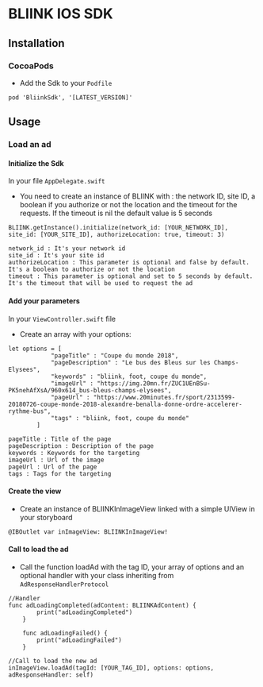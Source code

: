 # BLIINK IOS SDK

## Installation
### CocoaPods
- Add the Sdk to your ```Podfile```
```
pod 'BliinkSdk', '[LATEST_VERSION]'
```

## Usage
### Load an ad
#### Initialize the Sdk
In your file ```AppDelegate.swift```
- You need to create an instance of BLIINK with : the network ID, site ID, a boolean if you authorize or not the location and the timeout for the requests. If the timeout is nil the default value is 5 seconds
```
BLIINK.getInstance().initialize(network_id: [YOUR_NETWORK_ID], site_id: [YOUR_SITE_ID], authorizeLocation: true, timeout: 3)
```
```
network_id : It's your network id
site_id : It's your site id
authorizeLocation : This parameter is optional and false by default. It's a boolean to authorize or not the location
timeout : This parameter is optional and set to 5 seconds by default. It's the timeout that will be used to request the ad
```

#### Add your parameters
In your ```ViewController.swift``` file
- Create an array with your options:
````
let options = [
            "pageTitle" : "Coupe du monde 2018",
            "pageDescription" : "Le bus des Bleus sur les Champs-Elysees",
            "keywords" : "bliink, foot, coupe du monde",
            "imageUrl" : "https://img.20mn.fr/ZUC1UEnBSu-PK5nehAfXsA/960x614_bus-bleus-champs-elysees",
            "pageUrl" : "https://www.20minutes.fr/sport/2313599-20180726-coupe-monde-2018-alexandre-benalla-donne-ordre-accelerer-rythme-bus",
            "tags" : "bliink, foot, coupe du monde"
        ]
````
````
pageTitle : Title of the page
pageDescription : Description of the page
keywords : Keywords for the targeting
imageUrl : Url of the image
pageUrl : Url of the page
tags : Tags for the targeting
````

#### Create the view
- Create an instance of BLIINKInImageView linked with a simple UIView in your storyboard
```
@IBOutlet var inImageView: BLIINKInImageView!
```

#### Call to load the ad
- Call the function loadAd with the tag ID, your array of options and an optional handler with your class inheriting from ```AdResponseHandlerProtocol```
```
//Handler
func adLoadingCompleted(adContent: BLIINKAdContent) {
        print("adLoadingCompleted")
    }
    
    func adLoadingFailed() {
        print("adLoadingFailed")
    }
        
//Call to load the new ad
inImageView.loadAd(tagId: [YOUR_TAG_ID], options: options, adResponseHandler: self)
```
